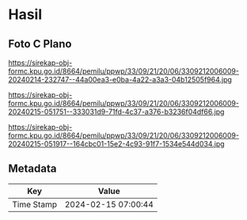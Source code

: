 # Hasil

## Foto C Plano

https://sirekap-obj-formc.kpu.go.id/8664/pemilu/ppwp/33/09/21/20/06/3309212006009-20240214-232747--44a00ea3-e0ba-4a22-a3a3-04b12505f964.jpg

https://sirekap-obj-formc.kpu.go.id/8664/pemilu/ppwp/33/09/21/20/06/3309212006009-20240215-051751--333031d9-71fd-4c37-a376-b3236f04df66.jpg

https://sirekap-obj-formc.kpu.go.id/8664/pemilu/ppwp/33/09/21/20/06/3309212006009-20240215-051917--164cbc01-15e2-4c93-91f7-1534e544d034.jpg


## Metadata

| Key        | Value               |
| ---------- | ------------------- |
| Time Stamp | 2024-02-15 07:00:44 |



